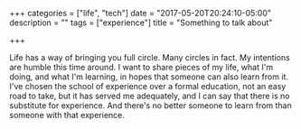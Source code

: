 +++
categories = ["life", "tech"]
date = "2017-05-20T20:24:10-05:00"
description = ""
tags = ["experience"]
title = "Something to talk about"

+++

Life has a way of bringing you full circle. Many circles
in fact. My intentions are humble this time around. I want
to share pieces of my life, what I'm doing, and what I'm
learning, in hopes that someone can also learn from it.
I've chosen the school of experience over a formal
education, not an easy road to take, but it has served
me adequately, and I can say that there is no substitute
for experience. And there's no better someone to learn
from than someone with that experience.
